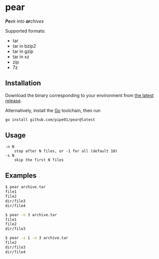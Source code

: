 # pear

***Pe**ek into **ar**chives*

Supported formats:
* tar
* tar in bzip2
* tar in gzip
* tar in xz
* zip
* 7z

## Installation

Download the binary corresponding to your environment from [the latest release](https://github.com/pipe01/pear/releases).

Alternatively, install the [Go](https://go.dev/) toolchain, then run

``` bash
go install github.com/pipe01/pear@latest
```

## Usage

```
-n N
    stop after N files, or -1 for all (default 10)
-s N
    skip the first N files
```

## Examples

```bash
$ pear archive.tar
file1
file2
dir/file3
dir/file4

$ pear -n 3 archive.tar
file1
file2
dir/file3

$ pear -s 1 -n 3 archive.tar
file2
dir/file3
dir/file4
```
